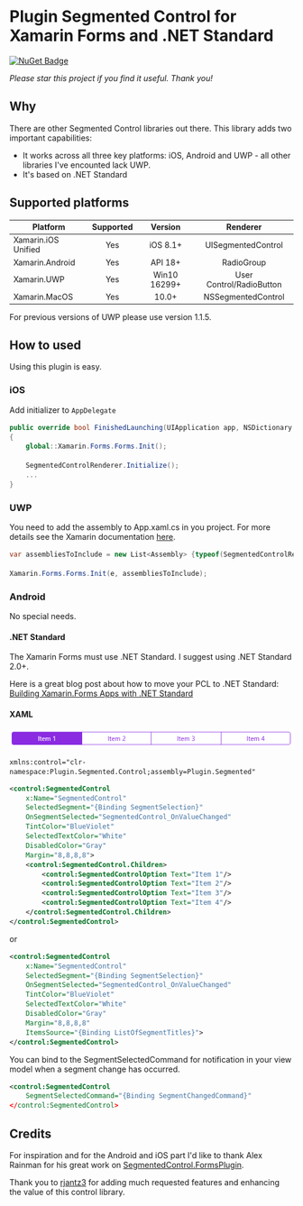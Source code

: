 # Plugin Segmented Control for Xamarin Forms and .NET Standard

[![NuGet Badge](https://buildstats.info/nuget/Plugin.SegmentedControl.Netstandard)](https://www.nuget.org/packages/Plugin.SegmentedControl.Netstandard/)

*Please star this project if you find it useful. Thank you!*

## Why
There are other Segmented Control libraries out there. This library adds two important capabilities:
- It works across all three key platforms: iOS, Android and UWP - all other libraries I've encounted lack UWP.
- It's based on .NET Standard

## Supported platforms
|Platform|Supported|Version|Renderer|
| ------------------- | :-----------: | :-----------: | :------------------: |
|Xamarin.iOS Unified|Yes|iOS 8.1+|UISegmentedControl|
|Xamarin.Android|Yes|API 18+|RadioGroup|
|Xamarin.UWP|Yes|Win10 16299+|User Control/RadioButton|
|Xamarin.MacOS|Yes|10.0+|NSSegmentedControl|

For previous versions of UWP please use version 1.1.5.

## How to used
Using this plugin is easy. 

### iOS
Add initializer to `AppDelegate`

```csharp
public override bool FinishedLaunching(UIApplication app, NSDictionary options)
{
    global::Xamarin.Forms.Forms.Init();

    SegmentedControlRenderer.Initialize();
    ...
}
```

### UWP

You need to add the assembly to App.xaml.cs in you project. For more details see the Xamarin documentation [here](https://developer.xamarin.com/guides/xamarin-forms/platform-features/windows/installation/universal/#Troubleshooting).

```csharp
var assembliesToInclude = new List<Assembly> {typeof(SegmentedControlRenderer).GetTypeInfo().Assembly};

Xamarin.Forms.Forms.Init(e, assembliesToInclude);
```

### Android
No special needs.

#### .NET Standard
The Xamarin Forms must use .NET Standard. I suggest using .NET Standard 2.0+. 

Here is a great blog post about how to move your PCL to .NET Standard: [Building Xamarin.Forms Apps with .NET Standard](https://blog.xamarin.com/building-xamarin-forms-apps-net-standard/)

#### XAML
![Plugin Segmented Control Picture](https://github.com/1iveowl/Plugin.SegmentedControl/blob/master/src/asset/SegmentedRadioButtonControl-1.png "Plugin Segmented Control")

`xmlns:control="clr-namespace:Plugin.Segmented.Control;assembly=Plugin.Segmented"`

```xml
<control:SegmentedControl 
	x:Name="SegmentedControl" 
	SelectedSegment="{Binding SegmentSelection}" 
	OnSegmentSelected="SegmentedControl_OnValueChanged" 
	TintColor="BlueViolet"
	SelectedTextColor="White"
	DisabledColor="Gray"
	Margin="8,8,8,8">
    <control:SegmentedControl.Children>
        <control:SegmentedControlOption Text="Item 1"/>
        <control:SegmentedControlOption Text="Item 2"/>
        <control:SegmentedControlOption Text="Item 3"/>
        <control:SegmentedControlOption Text="Item 4"/>
    </control:SegmentedControl.Children>
</control:SegmentedControl>

```

or

```xml
<control:SegmentedControl 
	x:Name="SegmentedControl" 
	SelectedSegment="{Binding SegmentSelection}" 
	OnSegmentSelected="SegmentedControl_OnValueChanged" 
	TintColor="BlueViolet"
	SelectedTextColor="White"
	DisabledColor="Gray"
	Margin="8,8,8,8"
	ItemsSource="{Binding ListOfSegmentTitles}">
</control:SegmentedControl>

```

You can bind to the SegmentSelectedCommand for notification in your view model when a segment change has occurred.
```xml
<control:SegmentedControl
    SegmentSelectedCommand="{Binding SegmentChangedCommand}"
</control:SegmentedControl>   
```

## Credits
For inspiration and for the Android and iOS part I'd like to thank Alex Rainman for his great work on [SegmentedControl.FormsPlugin](https://www.nuget.org/packages/SegmentedControl.FormsPlugin/).

Thank you to [rjantz3](https://github.com/rjantz3) for adding much requested features and enhancing the value of this control library.
